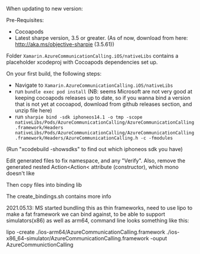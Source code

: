 When updating to new version:

Pre-Requisites:
* Cocoapods
* Latest sharpe version, 3.5 or greater. (As of now, download from here: http://aka.ms/objective-sharpie (3.5.61))


Folder `Xamarin.AzureCommunicationCalling.iOS/nativeLibs` contains a placeholder xcodeproj with Cocoapods dependencies set up.

On your first build, the following steps:

* Navigate to `Xamarin.AzureCommunicationCalling.iOS/nativeLibs`
* run `bundle exec pod install` 
    (NB: seems Microsoft are not very good at keeping cocoapods
     releases up to date, so if you wanna bind a version that is
     not yet at cocoapod, download from github releases section,
     and unzip file here)
* run `sharpie bind -sdk iphoneos14.1 -o tmp -scope nativeLibs/Pods/AzureCommunicationCalling/AzureCommunicationCalling.framework/Headers nativeLibs/Pods/AzureCommunicationCalling/AzureCommunicationCalling.framework/Headers/AzureCommunicationCalling.h -c -fmodules`

(Run "xcodebuild -showsdks" to find out which iphoneos sdk you have)

Edit generated files to fix namespace, and any "Verify".
Also, remove the generated nested Action\<Action\< attribute (constructor), which mono doesn't like

Then copy files into binding lib

The create_bindings.sh contains more info

2021.05.13: MS started bundling this as thin frameworks, need to use lipo to make a fat framework we can bind against, to be able to support simulators(x86) as well as arm64, command line looks something like this:

lipo -create ./ios-arm64/AzureCommunicationCalling.framework ./ios-x86_64-simulator/AzureCommunicationCalling.framework -ouput AzureCommunictionCalling
